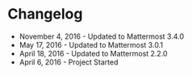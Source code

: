 # Changelog

- November 4, 2016 - Updated to Mattermost 3.4.0 
- May 17, 2016 - Updated to Mattermost 3.0.1
- April 18, 2016 - Updated to Mattermost 2.2.0
- April 6, 2016 - Project Started
